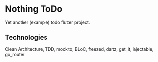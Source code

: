 # Nothing ToDo

Yet another (example) todo flutter project.

## Technologies

Clean Architecture, TDD, mockito, BLoC, freezed, dartz, get_it, injectable, go_router
